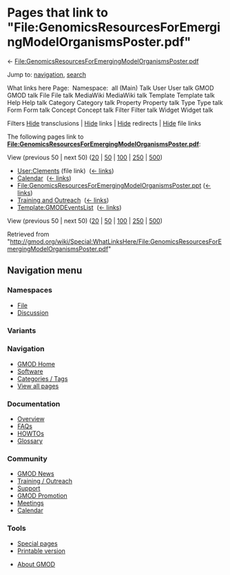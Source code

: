 <div id="mw-page-base" class="noprint">

</div>

<div id="mw-head-base" class="noprint">

</div>

<div id="content" class="mw-body" role="main">

<span id="top"></span>

<div id="mw-js-message" style="display:none;">

</div>



# <span dir="auto">Pages that link to "File:GenomicsResourcesForEmergingModelOrganismsPoster.pdf"</span>

<div id="bodyContent">

<div id="contentSub">

←
[File:GenomicsResourcesForEmergingModelOrganismsPoster.pdf](/wiki/File:GenomicsResourcesForEmergingModelOrganismsPoster.pdf "File:GenomicsResourcesForEmergingModelOrganismsPoster.pdf")

</div>

<div id="jump-to-nav" class="mw-jump">

Jump to: [navigation](#mw-navigation), [search](#p-search)

</div>

<div id="mw-content-text">

What links here Page:  Namespace:  all (Main) Talk User User talk GMOD
GMOD talk File File talk MediaWiki MediaWiki talk Template Template talk
Help Help talk Category Category talk Property Property talk Type Type
talk Form Form talk Concept Concept talk Filter Filter talk Widget
Widget talk

Filters
[Hide](/mediawiki/index.php?title=Special:WhatLinksHere/File:GenomicsResourcesForEmergingModelOrganismsPoster.pdf&hidetrans=1 "Special:WhatLinksHere/File:GenomicsResourcesForEmergingModelOrganismsPoster.pdf")
transclusions \|
[Hide](/mediawiki/index.php?title=Special:WhatLinksHere/File:GenomicsResourcesForEmergingModelOrganismsPoster.pdf&hidelinks=1 "Special:WhatLinksHere/File:GenomicsResourcesForEmergingModelOrganismsPoster.pdf")
links \|
[Hide](/mediawiki/index.php?title=Special:WhatLinksHere/File:GenomicsResourcesForEmergingModelOrganismsPoster.pdf&hideredirs=1 "Special:WhatLinksHere/File:GenomicsResourcesForEmergingModelOrganismsPoster.pdf")
redirects \|
[Hide](/mediawiki/index.php?title=Special:WhatLinksHere/File:GenomicsResourcesForEmergingModelOrganismsPoster.pdf&hideimages=1 "Special:WhatLinksHere/File:GenomicsResourcesForEmergingModelOrganismsPoster.pdf")
file links

The following pages link to
**[File:GenomicsResourcesForEmergingModelOrganismsPoster.pdf](/wiki/File:GenomicsResourcesForEmergingModelOrganismsPoster.pdf "File:GenomicsResourcesForEmergingModelOrganismsPoster.pdf")**:

View (previous 50 \| next 50)
([20](/mediawiki/index.php?title=Special:WhatLinksHere/File:GenomicsResourcesForEmergingModelOrganismsPoster.pdf&limit=20 "Special:WhatLinksHere/File:GenomicsResourcesForEmergingModelOrganismsPoster.pdf")
\|
[50](/mediawiki/index.php?title=Special:WhatLinksHere/File:GenomicsResourcesForEmergingModelOrganismsPoster.pdf&limit=50 "Special:WhatLinksHere/File:GenomicsResourcesForEmergingModelOrganismsPoster.pdf")
\|
[100](/mediawiki/index.php?title=Special:WhatLinksHere/File:GenomicsResourcesForEmergingModelOrganismsPoster.pdf&limit=100 "Special:WhatLinksHere/File:GenomicsResourcesForEmergingModelOrganismsPoster.pdf")
\|
[250](/mediawiki/index.php?title=Special:WhatLinksHere/File:GenomicsResourcesForEmergingModelOrganismsPoster.pdf&limit=250 "Special:WhatLinksHere/File:GenomicsResourcesForEmergingModelOrganismsPoster.pdf")
\|
[500](/mediawiki/index.php?title=Special:WhatLinksHere/File:GenomicsResourcesForEmergingModelOrganismsPoster.pdf&limit=500 "Special:WhatLinksHere/File:GenomicsResourcesForEmergingModelOrganismsPoster.pdf"))

- [User:Clements](/wiki/User:Clements "User:Clements") (file link) ‎
  <span class="mw-whatlinkshere-tools">([←
  links](/mediawiki/index.php?title=Special:WhatLinksHere&target=User%3AClements "Special:WhatLinksHere"))</span>
- [Calendar](/wiki/Calendar "Calendar") ‎
  <span class="mw-whatlinkshere-tools">([←
  links](/mediawiki/index.php?title=Special:WhatLinksHere&target=Calendar "Special:WhatLinksHere"))</span>
- [File:GenomicsResourcesForEmergingModelOrganismsPoster.ppt](/wiki/File:GenomicsResourcesForEmergingModelOrganismsPoster.ppt "File:GenomicsResourcesForEmergingModelOrganismsPoster.ppt")
  ‎ <span class="mw-whatlinkshere-tools">([←
  links](/mediawiki/index.php?title=Special:WhatLinksHere&target=File%3AGenomicsResourcesForEmergingModelOrganismsPoster.ppt "Special:WhatLinksHere"))</span>
- [Training and
  Outreach](/wiki/Training_and_Outreach "Training and Outreach") ‎
  <span class="mw-whatlinkshere-tools">([←
  links](/mediawiki/index.php?title=Special:WhatLinksHere&target=Training+and+Outreach "Special:WhatLinksHere"))</span>
- [Template:GMODEventsList](/wiki/Template:GMODEventsList "Template:GMODEventsList")
  ‎ <span class="mw-whatlinkshere-tools">([←
  links](/mediawiki/index.php?title=Special:WhatLinksHere&target=Template%3AGMODEventsList "Special:WhatLinksHere"))</span>

View (previous 50 \| next 50)
([20](/mediawiki/index.php?title=Special:WhatLinksHere/File:GenomicsResourcesForEmergingModelOrganismsPoster.pdf&limit=20 "Special:WhatLinksHere/File:GenomicsResourcesForEmergingModelOrganismsPoster.pdf")
\|
[50](/mediawiki/index.php?title=Special:WhatLinksHere/File:GenomicsResourcesForEmergingModelOrganismsPoster.pdf&limit=50 "Special:WhatLinksHere/File:GenomicsResourcesForEmergingModelOrganismsPoster.pdf")
\|
[100](/mediawiki/index.php?title=Special:WhatLinksHere/File:GenomicsResourcesForEmergingModelOrganismsPoster.pdf&limit=100 "Special:WhatLinksHere/File:GenomicsResourcesForEmergingModelOrganismsPoster.pdf")
\|
[250](/mediawiki/index.php?title=Special:WhatLinksHere/File:GenomicsResourcesForEmergingModelOrganismsPoster.pdf&limit=250 "Special:WhatLinksHere/File:GenomicsResourcesForEmergingModelOrganismsPoster.pdf")
\|
[500](/mediawiki/index.php?title=Special:WhatLinksHere/File:GenomicsResourcesForEmergingModelOrganismsPoster.pdf&limit=500 "Special:WhatLinksHere/File:GenomicsResourcesForEmergingModelOrganismsPoster.pdf"))

</div>

<div class="printfooter">

Retrieved from
"<http://gmod.org/wiki/Special:WhatLinksHere/File:GenomicsResourcesForEmergingModelOrganismsPoster.pdf>"

</div>

<div id="catlinks" class="catlinks catlinks-allhidden">

</div>

<div class="visualClear">

</div>

</div>

</div>

<div id="mw-navigation">

## Navigation menu

<div id="mw-head">



<div id="left-navigation">

<div id="p-namespaces" class="vectorTabs" role="navigation"
aria-labelledby="p-namespaces-label">

### Namespaces

- <span id="ca-nstab-image"><a
  href="/wiki/File:GenomicsResourcesForEmergingModelOrganismsPoster.pdf"
  accesskey="c" title="View the file page [c]">File</a></span>
- <span id="ca-talk"><a
  href="/mediawiki/index.php?title=File_talk:GenomicsResourcesForEmergingModelOrganismsPoster.pdf&amp;action=edit&amp;redlink=1"
  accesskey="t"
  title="Discussion about the content page [t]">Discussion</a></span>

</div>

<div id="p-variants" class="vectorMenu emptyPortlet" role="navigation"
aria-labelledby="p-variants-label">

### 

### Variants[](#)

<div class="menu">

</div>

</div>

</div>

<div id="right-navigation">





</div>



</div>

</div>

</div>

<div id="mw-panel">

<div id="p-logo" role="banner">

<a href="/wiki/Main_Page"
style="background-image: url(http://gmod.org/images/GMOD-cogs.png);"
title="Visit the main page"></a>

</div>

<div id="p-Navigation" class="portal" role="navigation"
aria-labelledby="p-Navigation-label">

### Navigation

<div class="body">

- <span id="n-GMOD-Home">[GMOD Home](/wiki/Main_Page)</span>
- <span id="n-Software">[Software](/wiki/GMOD_Components)</span>
- <span id="n-Categories-.2F-Tags">[Categories /
  Tags](/wiki/Categories)</span>
- <span id="n-View-all-pages">[View all
  pages](/wiki/Special:AllPages)</span>

</div>

</div>

<div id="p-Documentation" class="portal" role="navigation"
aria-labelledby="p-Documentation-label">

### Documentation

<div class="body">

- <span id="n-Overview">[Overview](/wiki/Overview)</span>
- <span id="n-FAQs">[FAQs](/wiki/Category:FAQ)</span>
- <span id="n-HOWTOs">[HOWTOs](/wiki/Category:HOWTO)</span>
- <span id="n-Glossary">[Glossary](/wiki/Glossary)</span>

</div>

</div>

<div id="p-Community" class="portal" role="navigation"
aria-labelledby="p-Community-label">

### Community

<div class="body">

- <span id="n-GMOD-News">[GMOD News](/wiki/GMOD_News)</span>
- <span id="n-Training-.2F-Outreach">[Training /
  Outreach](/wiki/Training_and_Outreach)</span>
- <span id="n-Support">[Support](/wiki/Support)</span>
- <span id="n-GMOD-Promotion">[GMOD
  Promotion](/wiki/GMOD_Promotion)</span>
- <span id="n-Meetings">[Meetings](/wiki/Meetings)</span>
- <span id="n-Calendar">[Calendar](/wiki/Calendar)</span>

</div>

</div>

<div id="p-tb" class="portal" role="navigation"
aria-labelledby="p-tb-label">

### Tools

<div class="body">

- <span id="t-specialpages"><a href="/wiki/Special:SpecialPages" accesskey="q"
  title="A list of all special pages [q]">Special pages</a></span>
- <span id="t-print"><a
  href="/mediawiki/index.php?title=Special:WhatLinksHere/File:GenomicsResourcesForEmergingModelOrganismsPoster.pdf&amp;printable=yes"
  rel="alternate" accesskey="p"
  title="Printable version of this page [p]">Printable version</a></span>

</div>

</div>

</div>

</div>

<div id="footer" role="contentinfo">

- <span id="footer-places-about">[About
  GMOD](/wiki/GMOD:About "GMOD:About")</span>

<!-- -->






</div>
